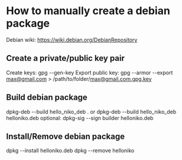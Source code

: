 # How to manually create a debian package

Debian wiki: https://wiki.debian.org/DebianRepository

## Create a private/public key pair

Create keys:
gpg --gen-key
Export public key:
gpg --armor --export max@gmail.com > /path/to/folder/max@gmail.com.gpg.key

## Build debian package

dpkg-deb --build hello_niko_deb .
or
dpkg-deb --build hello_niko_deb helloniko.deb
optional:
dpkg-sig --sign builder helloniko.deb

## Install/Remove debian package

dpkg --install helloniko.deb
dpkg --remove helloniko